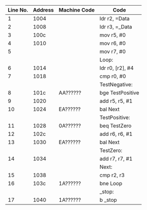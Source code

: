 | Line No. | Address | Machine Code | Code             |
| -------- | ------- | ------------ | ---------------- |
| 1        | 1004    |              | ldr r2, =Data    |
| 2        | 1008    |              | ldr r3, =_Data   |
| 3        | 100c    |              | mov r5, #0       |
| 4        | 1010    |              | mov r6, #0       |
| 5        |         |              | mov r7, #0       |
|          |         |              | Loop:            |
| 6        | 1014    |              | ldr r0, [r2], #4 |
| 7        | 1018    |              | cmp r0, #0       |
|          |         |              | TestNegative:    |
| 8        | 101c    | AA??????     | bge TestPositive |
| 9        | 1020    |              | add r5, r5, #1   |
| 10       | 1024    | EA??????     | bal Next         |
|          |         |              | TestPositive:    |
| 11       | 1028    | 0A??????     | beq TestZero     |
| 12       | 102c    |              | add r6, r6, #1   |
| 13       | 1030    | EA??????     | bal Next         |
|          |         |              | TestZero:        |
| 14       | 1034    |              | add r7, r7, #1   |
|          |         |              | Next:            |
| 15       | 1038    |              | cmp r2, r3       |
| 16       | 103c    | 1A??????     | bne Loop         |
|          |         |              | _stop:           |
| 17       | 1040    | 1A??????     | b _stop          |